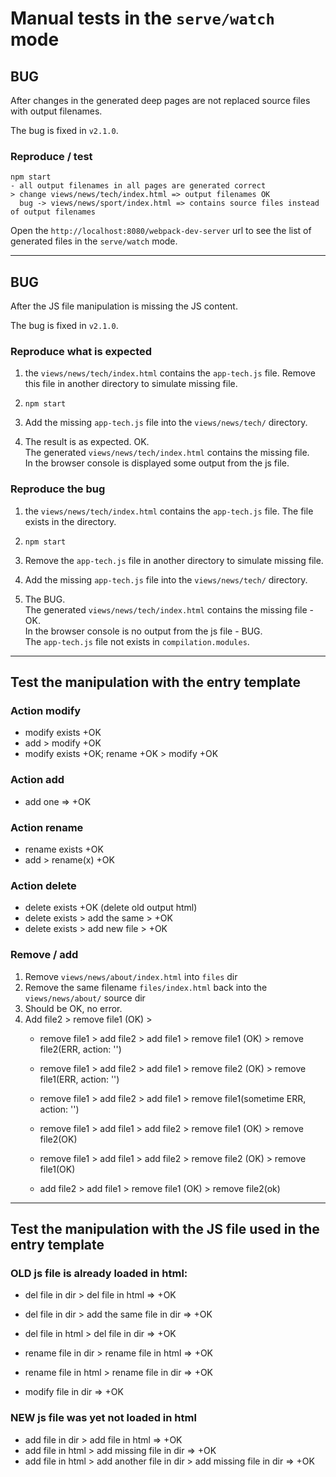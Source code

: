# Manual tests in the `serve/watch` mode

## BUG

After changes in the generated deep pages are not replaced source files with output filenames.

The bug is fixed in `v2.1.0`.

### Reproduce / test

```
npm start
- all output filenames in all pages are generated correct
> change views/news/tech/index.html => output filenames OK
  bug -> views/news/sport/index.html => contains source files instead of output filenames
```

Open the `http://localhost:8080/webpack-dev-server` url to see the list of generated files in the `serve/watch` mode.

---
##  BUG

After the JS file manipulation is missing the JS content.

The bug is fixed in `v2.1.0`.

### Reproduce what is expected

1. the `views/news/tech/index.html` contains the `app-tech.js` file.
   Remove this file in another directory to simulate missing file.

2. `npm start`

3. Add the missing `app-tech.js` file into the `views/news/tech/` directory.

4. The result is as expected. OK.\
   The generated `views/news/tech/index.html` contains the missing file.\
   In the browser console is displayed some output from the js file.


### Reproduce the bug

1. the `views/news/tech/index.html` contains the `app-tech.js` file.
   The file exists in the directory.

2. `npm start`

3. Remove the `app-tech.js` file in another directory to simulate missing file.
3. Add the missing `app-tech.js` file into the `views/news/tech/` directory.

4. The BUG.\
   The generated `views/news/tech/index.html` contains the missing file - OK.\
   In the browser console is no output from the js file - BUG.\
   The `app-tech.js` file not exists in `compilation.modules`.

---
## Test the manipulation with the entry template

### Action modify

- modify exists +OK
- add > modify +OK
- modify exists +OK; rename +OK > modify +OK

### Action add

- add one => +OK

### Action rename

- rename exists +OK
- add > rename(x) +OK

### Action delete

- delete exists +OK (delete old output html)
- delete exists > add the same > +OK
- delete exists > add new file > +OK

### Remove / add

1. Remove `views/news/about/index.html` into `files` dir
2. Remove the same filename `files/index.html` back into the `views/news/about/` source dir
3. Should be OK, no error.
4. Add file2 > remove file1 (OK) >
   - remove file1 > add file2 > add file1 > remove file1 (OK) > remove file2(ERR, action: '')
   - remove file1 > add file2 > add file1 > remove file2 (OK) > remove file1(ERR, action: '')

   - remove file1 > add file2 > add file1 > remove file1(sometime ERR, action: '')

   - remove file1 > add file1 > add file2 > remove file1 (OK) > remove file2(OK)
   - remove file1 > add file1 > add file2 > remove file2 (OK) > remove file1(OK)
   - add file2 > add file1 > remove file1 (OK) > remove file2(ok)

---
## Test the manipulation with the JS file used in the entry template

### OLD js file is already loaded in html: <script src="app.js"></script>

- del file in dir > del file in html => +OK
- del file in dir > add the same file in dir => +OK
- del file in html > del file in dir => +OK

- rename file in dir > rename file in html => +OK
- rename file in html > rename file in dir => +OK

- modify file in dir => +OK

### NEW js file was yet not loaded in html

- add file in dir > add file in html => +OK
- add file in html > add missing file in dir => +OK
- add file in html > add another file in dir > add missing file in dir => +OK
